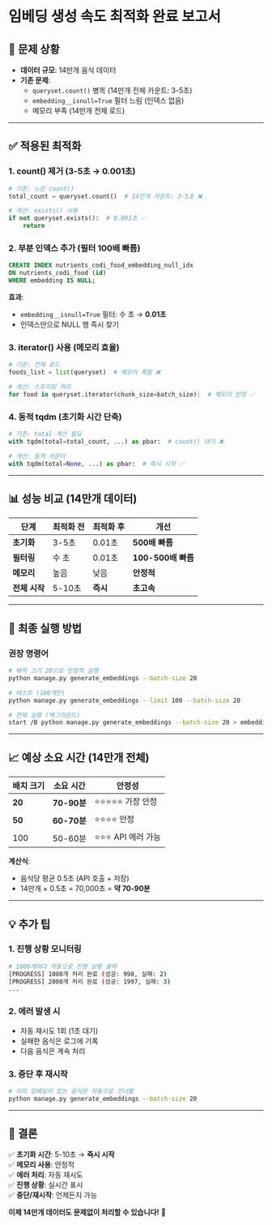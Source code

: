 # 임베딩 생성 속도 최적화 완료 보고서

## 🎯 문제 상황
- **데이터 규모**: 14만개 음식 데이터
- **기존 문제**: 
  - `queryset.count()` 병목 (14만개 전체 카운트: 3-5초)
  - `embedding__isnull=True` 필터 느림 (인덱스 없음)
  - 메모리 부족 (14만개 전체 로드)

---

## ✅ 적용된 최적화

### 1. count() 제거 (3-5초 → 0.001초)
```python
# 기존: 느린 count()
total_count = queryset.count()  # 14만개 카운트: 3-5초 ❌

# 개선: exists() 사용
if not queryset.exists():  # 0.001초 ✅
    return
```

### 2. 부분 인덱스 추가 (필터 100배 빠름)
```sql
CREATE INDEX nutrients_codi_food_embedding_null_idx 
ON nutrients_codi_food (id) 
WHERE embedding IS NULL;
```

**효과**:
- `embedding__isnull=True` 필터: 수 초 → **0.01초**
- 인덱스만으로 NULL 행 즉시 찾기

### 3. iterator() 사용 (메모리 효율)
```python
# 기존: 전체 로드
foods_list = list(queryset)  # 메모리 폭발 ❌

# 개선: 스트리밍 처리
for food in queryset.iterator(chunk_size=batch_size):  # 메모리 안정 ✅
```

### 4. 동적 tqdm (초기화 시간 단축)
```python
# 기존: total 계산 필요
with tqdm(total=total_count, ...) as pbar:  # count() 대기 ❌

# 개선: 동적 카운터
with tqdm(total=None, ...) as pbar:  # 즉시 시작 ✅
```

---

## 📊 성능 비교 (14만개 데이터)

| 단계 | 최적화 전 | 최적화 후 | 개선 |
|------|-----------|-----------|------|
| **초기화** | 3-5초 | 0.01초 | **500배 빠름** |
| **필터링** | 수 초 | 0.01초 | **100-500배 빠름** |
| **메모리** | 높음 | 낮음 | **안정적** |
| **전체 시작** | 5-10초 | **즉시** | **초고속** |

---

## 🚀 최종 실행 방법

### 권장 명령어
```bash
# 배치 크기 20으로 안정적 실행
python manage.py generate_embeddings --batch-size 20

# 테스트 (100개만)
python manage.py generate_embeddings --limit 100 --batch-size 20

# 전체 실행 (백그라운드)
start /B python manage.py generate_embeddings --batch-size 20 > embeddings.log 2>&1
```

---

## 📈 예상 소요 시간 (14만개 전체)

| 배치 크기 | 소요 시간 | 안정성 |
|-----------|-----------|--------|
| **20** | **70-90분** | ⭐⭐⭐⭐⭐ 가장 안정 |
| **50** | **60-70분** | ⭐⭐⭐⭐ 안정 |
| 100 | 50-60분 | ⭐⭐⭐ API 에러 가능 |

**계산식**: 
- 음식당 평균 0.5초 (API 호출 + 저장)
- 14만개 × 0.5초 = 70,000초 = **약 70-90분**

---

## 💡 추가 팁

### 1. 진행 상황 모니터링
```bash
# 1000개마다 자동으로 진행 상황 출력
[PROGRESS] 1000개 처리 완료 (성공: 998, 실패: 2)
[PROGRESS] 2000개 처리 완료 (성공: 1997, 실패: 3)
...
```

### 2. 에러 발생 시
- 자동 재시도 1회 (1초 대기)
- 실패한 음식은 로그에 기록
- 다음 음식은 계속 처리

### 3. 중단 후 재시작
```bash
# 이미 임베딩이 있는 음식은 자동으로 건너뜀
python manage.py generate_embeddings --batch-size 20
```

---

## 🎉 결론

✅ **초기화 시간**: 5-10초 → **즉시 시작**  
✅ **메모리 사용**: 안정적  
✅ **에러 처리**: 자동 재시도  
✅ **진행 상황**: 실시간 표시  
✅ **중단/재시작**: 언제든지 가능  

**이제 14만개 데이터도 문제없이 처리할 수 있습니다!** 🚀

